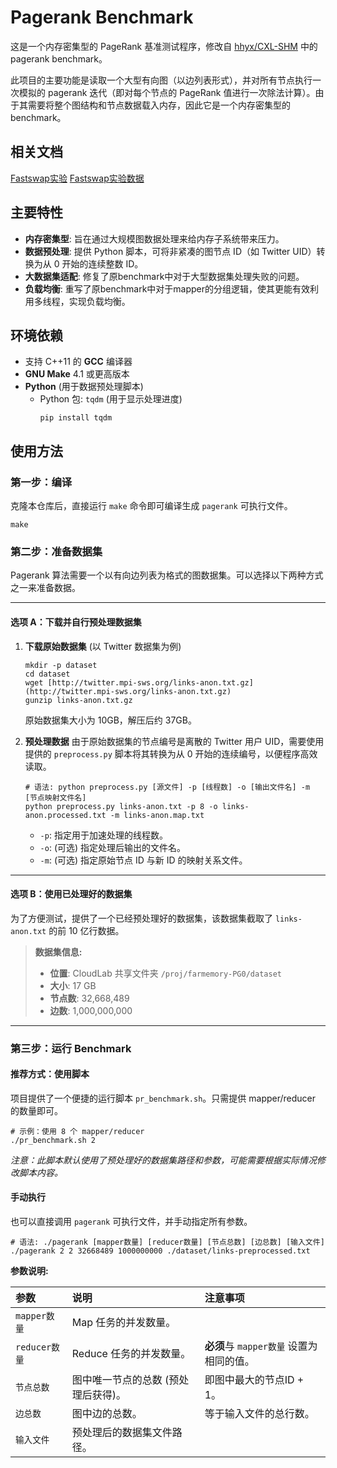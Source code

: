 # Pagerank Benchmark

这是一个内存密集型的 PageRank 基准测试程序，修改自 [hhyx/CXL-SHM](https://github.com/hhyx/CXL-SHM) 中的 pagerank benchmark。

此项目的主要功能是读取一个大型有向图（以边列表形式），并对所有节点执行一次模拟的 pagerank 迭代（即对每个节点的 PageRank 值进行一次除法计算）。由于其需要将整个图结构和节点数据载入内存，因此它是一个内存密集型的 benchmark。
## 相关文档
[Fastswap实验](https://jianmucloud.feishu.cn/wiki/PwJUwNtW8i3S4Mkci1xc4sFynsc)
[Fastswap实验数据](https://jianmucloud.feishu.cn/wiki/ONTZwbsyzixPSOkBPR1c8uQynEg)

## 主要特性

* **内存密集型**: 旨在通过大规模图数据处理来给内存子系统带来压力。
* **数据预处理**: 提供 Python 脚本，可将非紧凑的图节点 ID（如 Twitter UID）转换为从 0 开始的连续整数 ID。
* **大数据集适配**: 修复了原benchmark中对于大型数据集处理失败的问题。
* **负载均衡**: 重写了原benchmark中对于mapper的分组逻辑，使其更能有效利用多线程，实现负载均衡。


## 环境依赖

* 支持 C++11 的 **GCC** 编译器
* **GNU Make** 4.1 或更高版本
* **Python** (用于数据预处理脚本)
    * Python 包: `tqdm` (用于显示处理进度)
        ```shell
        pip install tqdm
        ```

## 使用方法

### 第一步：编译

克隆本仓库后，直接运行 `make` 命令即可编译生成 `pagerank` 可执行文件。

```shell
make
```

### 第二步：准备数据集

Pagerank 算法需要一个以有向边列表为格式的图数据集。可以选择以下两种方式之一来准备数据。

---

#### **选项 A：下载并自行预处理数据集**

1.  **下载原始数据集** (以 Twitter 数据集为例)
    ```shell
    mkdir -p dataset
    cd dataset
    wget [http://twitter.mpi-sws.org/links-anon.txt.gz](http://twitter.mpi-sws.org/links-anon.txt.gz)
    gunzip links-anon.txt.gz
    ```
    原始数据集大小为 10GB，解压后约 37GB。

2.  **预处理数据**
    由于原始数据集的节点编号是离散的 Twitter 用户 UID，需要使用提供的 `preprocess.py` 脚本将其转换为从 0 开始的连续编号，以便程序高效读取。

    ```shell
    # 语法: python preprocess.py [源文件] -p [线程数] -o [输出文件名] -m [节点映射文件名]
    python preprocess.py links-anon.txt -p 8 -o links-anon.processed.txt -m links-anon.map.txt
    ```
    * `-p`: 指定用于加速处理的线程数。
    * `-o`: (可选) 指定处理后输出的文件名。
    * `-m`: (可选) 指定原始节点 ID 与新 ID 的映射关系文件。

---

#### **选项 B：使用已处理好的数据集**

为了方便测试，提供了一个已经预处理好的数据集，该数据集截取了 `links-anon.txt` 的前 10 亿行数据。

> **数据集信息:**
> * **位置**: CloudLab 共享文件夹 `/proj/farmemory-PG0/dataset`
> * **大小**: 17 GB
> * **节点数**: 32,668,489
> * **边数**: 1,000,000,000

---

### 第三步：运行 Benchmark

#### **推荐方式：使用脚本**

项目提供了一个便捷的运行脚本 `pr_benchmark.sh`。只需提供 mapper/reducer 的数量即可。

```shell
# 示例：使用 8 个 mapper/reducer
./pr_benchmark.sh 2
```
*注意：此脚本默认使用了预处理好的数据集路径和参数，可能需要根据实际情况修改脚本内容。*

#### **手动执行**

也可以直接调用 `pagerank` 可执行文件，并手动指定所有参数。

```shell
# 语法: ./pagerank [mapper数量] [reducer数量] [节点总数] [边总数] [输入文件]
./pagerank 2 2 32668489 1000000000 ./dataset/links-preprocessed.txt
```

**参数说明:**

| 参数 | 说明 | 注意事项 |
| :--- | :--- | :--- |
| `mapper数量` | Map 任务的并发数量。 | |
| `reducer数量`| Reduce 任务的并发数量。 | **必须**与 `mapper数量` 设置为相同的值。 |
| `节点总数` | 图中唯一节点的总数 (预处理后获得)。 | 即图中最大的节点ID + 1。 |
| `边总数` | 图中边的总数。 | 等于输入文件的总行数。 |
| `输入文件` | 预处理后的数据集文件路径。 | |